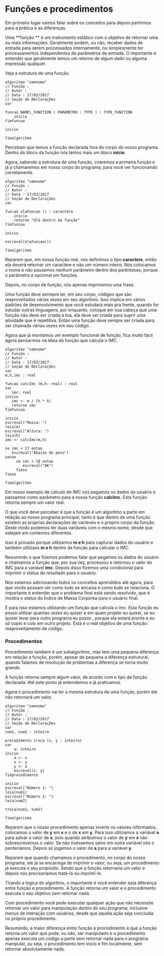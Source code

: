 # Funções e procedimentos

Em primeiro lugar vamos falar sobre os conceitos para depois partirmos para a prática e as diferenças.

Uma **função ** é um instrumento estático com o objetivo de retornar uma ou mais informações. Geralmente podem, ou não, receber dados de entrada para serem processados internamente, ou simplesmente ter processamentos independentes de parâmetros de entrada. O importante é entender que geralmente temos um retorno de algum dado ou alguma impressão qualquer.

Veja a estrutura de uma função.

```
algoritmo "semnome"
// Função :
// Autor :
// Data : 17/03/2017
// Seção de Declarações
var

funcao NAME\_FUNCTION ( PARAMETRO : TYPE ) : TYPE_FUNCTION
    inicio
fimfuncao

inicio

fimalgoritmo
```

Percebam que temos a função declarada fora do corpo do nosso programa. Dentro do bloco da função nós temos mais um bloco **inicio**.

Agora, sabendo a estrutura de uma função, criaremos a primeira função e já a chamaremos em nosso corpo do programa, para você ver funcionando corretamente.

```
algoritmo "semnome"
// Função :
// Autor :
// Data : 17/03/2017
// Seção de Declarações
var

funcao olaFuncao () : caractere
    inicio
    retorne "Olá dentro da função"
fimfuncao

inicio

escreval(olaFuncao())

fimalgoritmo
```

Reparem que, em nossa função real, nós definimos o tipo **caractere**, então ela deverá retornar um caractere e não um número inteiro. Nós colocamos o nome e não passamos nenhum parâmetro dentro dos parênteses, porque o parâmetro é opcional em funções.

Depois, no corpo da função, nós apenas imprimimos uma frase.

Uma função deve sermpre ter, em seu corpo, códigos que são reaproveitados várias vezes em seu algorítmo. Isso implica em vários padrões de desenvolvimento que você estudará mais pra frente, quando for estudar outras linguagens, por enquanto, coloque em sua cabeça que uma função não deve ser criada à toa, ela deve ser criada para suprir uma atividade que é repetitiva. Então uma função deve sempre ser criada para ser chamada várias vezes em seu código.

Agora que já montamos um exemplo funcional de função, fica muito fácil agora pensarmos na ideia da função que calcula o IMC.

```
algoritmo "semnome"
// Função :
// Autor :
// Data : 17/03/2017
// Seção de Declarações
var
m,h,imc : real

funcao calcImc (m,h: real) : real
var
   imc: real
inicio
   imc <- m / (h * h)
   retorne imc
fimfuncao

inicio
escreval("Massa: ")
leia(m)
escreval("Altura: ")
leia(h)
imc <- calcImc(m,h)

se imc < 17 entao
   escreval("Abaixo do peso")
senao
     se imc > 18 entao
        escreval("OK")
     fimse
fimse

fimalgoritmo
```

Em nosso exemplo de cálculo de IMC nós pegamos os dados do usuário e passamos como parâmetro para a nossa função **calcImc**. Esta função retorna sempre um valor real.

O que você deve perceber é que a função é um algorítmo a parte em relação ao nosso programa principal, tanto é que dentro de uma função existem as próprias declarações de variáveis e o próprio corpo da função. Deste modo podemos ter duas variáveis com o mesmo nome, desde que estejam em contextos diferentes.

Isso é provado porque utilizamos **m e h** para capturar dados do usuário e também utilizaos **m e h** dentro da função para calcular o IMC.

Resumindo o que fizemos podemos falar que pegamos os dados do usuário e chamamos a função que, por sua vez, processou e retornou o valor do IMC para a variável **imc**. Depois disso fizemos uma condicional para imprimir o status do resultado para o usuário.

Nós estamos adicionando todos os conceitos aprendidos até agora, para que vocês possam ver como tudo se encaixa e como tudo se relaciona. O importante é entender que o problema final está sendo resolvido, que é mostra o status do Índice de Massa Corpórea para o usuário final.

E para isso estamos utilizando um função que calcula o imc. Esta função eu posso utilizar quantas vezes eu quiser e em quam projeto eu quiser, se eu quiser levar para outro programa eu posso , porque ela estará pronta e eu só copio e colo em outro projeto. Esta é o real objetivo de uma função: reaproveitamento de código.

### Procedimentos

Procedimento também é um subalgoritmo, mas tem uma pequena diferença em relação a função, porém, apesar de pequena a diferença estrutural, quando falamos de resolução de problemas a diferença se torna muito grande.

A função retorna sempre algum valor, de acordo com o tipo da função declarada. Até este ponto já entendemos e já praticamos.

Agora o procedimento vai ter a mesma estrutura de uma função, porém ele não retornará um valor.

```
algoritmo "semnome"
// Função :
// Autor :
// Data : 17/03/2017
// Seção de Declarações
var
num1, num2 : inteiro

procedimento troca (x, y : inteiro)
var
    a: inteiro
inicio
    a <- x
    x <- y
    y <- a
    escreval(x, y)
fimprocedimento

inicio
escreval("Número 1: ")
leia(num1)
escreval("Número 2: ")
leia(num2)

troca(num1, num2)

fimalgoritmo
```

Reparem que o nosso procedimento apenas inverte os valores informados, colocamos o valor de **y** em **x** e o de **x** em **y**. Para isso utilizamos a variável **a** para salvar o valor de **x**, pois quando atribuímos o valor de **y** em **x** não sobrescrevemos o valor. Se não tivéssemos salvo em outra variável nós o perderíamos. Depois só jogamos o valor de **a** para a variável **y**.

Reparem que quando chamamos o procedimento, no corpo do nosso programa, ele já se encarrega de imprimir o valor, ou seja, um procedimento já executa o seu propósito. Sendo que a função retornaria um valor e depois nós precisaríamos tratá-lo ou imprimí-lo.

Tirando a lógica do algorítmo, o importante é você entender esta diferença entre função e procedimento. A função retorna um valor e o procedimento executa o seu objetivo sem retornar nada.

Com procedimento você pode executar qualquer ação que não necessite retornar um valor para manipulação dentro do seu programa, inclusive menus de interação com usuários, desde que aquela ação seja concluída no próprio procedimento.

Resumindo, a maior diferença entre função e procedimento é que a função retorna um valor que pode, ou não, ser manipulado e o procedimento apenas executa um código a parte sem retornar nada para o programa manipular, ou seja, o procedimento tem inicio e fim localmente, sem retornar absolutamente nada.